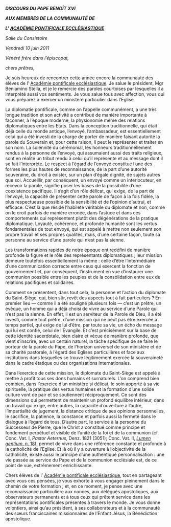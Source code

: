 ***DISCOURS DU PAPE BENOÎT XVI***

***AUX MEMBRES DE LA COMMUNAUTÉ DE***

***L' [ACADÉMIE PONTIFICALE ECCLÉSIASTIQUE](http://www.vatican.va/roman_curia/pontifical_academies/acdeccles/index_fr.htm)***

*Salle du Consistoire*

*Vendredi 10 juin 2011*

*Vénéré frère dans l’épiscopat,*

*chers prêtres,*

Je suis heureux de rencontrer cette année encore la communauté des élèves de l’ [Académie pontificale ecclésiastique](http://www.vatican.va/roman_curia/pontifical_academies/acdeccles/index_fr.htm). Je salue le président, Mgr Beniamino Stella, et je le remercie des paroles courtoises par lesquelles il a interprété aussi vos sentiments. Je vous salue tous avec affection, vous qui vous préparez à exercer un ministère particulier dans l’Eglise.

La diplomatie pontificale, comme on l’appelle communément, a une très longue tradition et son activité a contribué de manière importante à façonner, à l’époque moderne, la physionomie même des relations diplomatiques entre les Etats. Dans la conception traditionnelle, qui était déjà celle du monde antique, l’envoyé, l’ambassadeur, est essentiellement celui qui a été investi de la charge de porter de manière faisant autorité la parole du Souverain et, pour cette raison, il peut le représenter et traiter en son nom. La solennité du cérémonial, les honneurs traditionnellement rendus à la personne de l’envoyé, qui assumaient aussi des traits religieux, sont en réalité un tribut rendu à celui qu’il représente et au message dont il se fait l’interprète. Le respect à l’égard de l’envoyé constitue l’une des formes les plus hautes de reconnaissance, de la part d’une autorité souveraine, du droit à exister, sur un plan d’égale dignité, de sujets autres que soi. Accueillir, par conséquent, un envoyé comme un interlocuteur, en recevoir la parole, signifie poser les bases de la possibilité d’une coexistence pacifique. Il s’agit d’un rôle délicat, qui exige, de la part de l’envoyé, la capacité de présenter cette parole de façon à la fois fidèle, la plus respectueuse possible de la sensibilité et de l’opinion d’autrui, et efficace. C’est là que réside l’habileté véritable du diplomate et non, comme on le croit parfois de manière erronée, dans l’astuce et dans ces comportements qui représentent plutôt des dégénérations de la pratique diplomatique. Loyauté, cohérence, et profonde humanité sont les vertus fondamentales de tout envoyé, qui est appelé à mettre non seulement son propre travail et ses propres qualités, mais, d’une certaine façon, toute sa personne au service d’une parole qui n’est pas la sienne.

Les transformations rapides de notre époque ont redéfini de manière profonde la figure et le rôle des représentants diplomatiques ; leur mission demeure toutefois essentiellement la même : celle d’être l’intermédiaire d’une communication correcte entre ceux qui exercent la fonction de gouvernement et, par conséquent, l’instrument en vue d’instaurer une communion possible entre les peuples et de la consolidation entre eux de relations pacifiques et solidaires.

Comment se présentent, dans tout cela, la personne et l’action du diplomate du Saint-Siège, qui, bien sûr, revêt des aspects tout à fait particuliers ? En premier lieu — comme il a été souligné plusieurs fois — c’est un prêtre, un évêque, un homme qui a déjà choisi de vivre au service d’une Parole qui n’est pas la sienne. En effet, il est un serviteur de la Parole de Dieu, il a été investi, comme tout prêtre, d’une mission qui ne peut pas être exercée à temps partiel, qui exige de lui d’être, par toute sa vie, un écho du message qui lui est confié, celui de l’Evangile. Et c’est précisément sur la base de cette identité sacerdotale, bien claire et vécue de manière profonde, que vient s’inscrire, avec un certain naturel, la tâche spécifique de se faire le porteur de la parole du Pape, de l’horizon universel de son ministère et de sa charité pastorale, à l’égard des Eglises particulières et face aux institutions dans lesquelles se trouve légitimement exercée la souveraineté dans le cadre étatique ou des organisations internationales.

Dans l’exercice de cette mission, le diplomate du Saint-Siège est appelé à mettre à profit tous ses dons humains et surnaturels. L’on comprend bien combien, dans l’exercice d’un ministère si délicat, le soin apporté à sa vie spirituelle, la pratique des vertus humaines et la formation d’une solide culture vont de pair et se soutiennent réciproquement. Ce sont des dimensions qui permettent de maintenir un profond équilibre intérieur, dans un travail qui exige, entre autres, la capacité d’ouverture à l’autre, l’impartialité de jugement, la distance critique de ses opinions personnelles, le sacrifice, la patience, la constance et parfois aussi la fermeté dans le dialogue à l’égard de tous. D’autre part, le service à la personne du Successeur de Pierre, que le Christ a constitué comme principe et fondement perpétuel et visible de l’unité de la foi et de la communion (cf. Conc. Vat. I, *Pastor Aeternus*, Denz. 1821 (3051); Conc. Vat. II, [*Lumen gentium*, n. 18](http://www.vatican.va/archive/hist_councils/ii_vatican_council/documents/vat-ii_const_19641121_lumen-gentium_fr.html#18.)), permet de vivre dans une référence constante et profonde à la catholicité de l’Eglise. Et là où il y a ouverture à l’objectivité de la catholicité, existe aussi le principe d’une authentique personnalisation : une vie passée au service du Pape et de la communion ecclésiale est, de ce point de vue, extrêmement enrichissante.

Chers élèves de l’ [Académie pontificale ecclésiastique](http://www.vatican.va/roman_curia/pontifical_academies/acdeccles/index_fr.htm), tout en partageant avec vous ces pensées, je vous exhorte à vous engager pleinement dans le chemin de votre formation ; et, en ce moment, je pense avec une reconnaissance particulière aux nonces, aux délégués apostoliques, aux observateurs permanents et à tous ceux qui prêtent service dans les représentations pontificales présentes à travers le monde. Je vous donne volontiers, ainsi qu’au président, à ses collaborateurs et à la communauté des sœurs franciscaines missionnaires de l’Enfant Jésus, la Bénédiction apostolique.